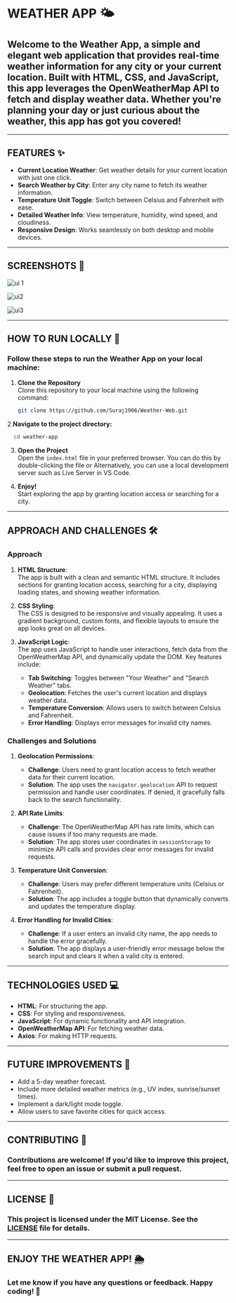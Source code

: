 # WEATHER APP 🌤️  

## Welcome to the **Weather App**, a simple and elegant web application that provides real-time weather information for any city or your current location. Built with HTML, CSS, and JavaScript, this app leverages the OpenWeatherMap API to fetch and display weather data. Whether you're planning your day or just curious about the weather, this app has got you covered!  

---

## FEATURES ✨  

- **Current Location Weather**: Get weather details for your current location with just one click.  
- **Search Weather by City**: Enter any city name to fetch its weather information.  
- **Temperature Unit Toggle**: Switch between Celsius and Fahrenheit with ease.  
- **Detailed Weather Info**: View temperature, humidity, wind speed, and cloudiness.  
- **Responsive Design**: Works seamlessly on both desktop and mobile devices.  

---

## SCREENSHOTS 📸  

![ui 1](https://github.com/user-attachments/assets/9f0499c9-0209-416b-8cb5-5da7de6fcabd)

![ui2](https://github.com/user-attachments/assets/6a0b48c4-d417-41e0-8abd-6e946eb4df42)

![ui3](https://github.com/user-attachments/assets/242cbf9e-e345-412e-b1fd-9a2685c08391)


---

## HOW TO RUN LOCALLY 🚀  

### Follow these steps to run the Weather App on your local machine:  

1. **Clone the Repository**  
   Clone this repository to your local machine using the following command:  
   ```bash  
   git clone https://github.com/Suraj1906/Weather-Web.git 
   ```  

2.**Navigate to the project directory:**

```bash 
  cd weather-app
 ```


3. **Open the Project**  
   Open the `index.html` file in your preferred browser. You can do this by double-clicking the file or Alternatively, you can use a local development server such as Live Server in VS Code. 
   
   
5. **Enjoy!**  
   Start exploring the app by granting location access or searching for a city.  

---

## APPROACH AND CHALLENGES 🛠️  

### Approach  

1. **HTML Structure**:  
   The app is built with a clean and semantic HTML structure. It includes sections for granting location access, searching for a city, displaying loading states, and showing weather information.  

2. **CSS Styling**:  
   The CSS is designed to be responsive and visually appealing. It uses a gradient background, custom fonts, and flexible layouts to ensure the app looks great on all devices.  

3. **JavaScript Logic**:  
   The app uses JavaScript to handle user interactions, fetch data from the OpenWeatherMap API, and dynamically update the DOM. Key features include:  
   - **Tab Switching**: Toggles between "Your Weather" and "Search Weather" tabs.  
   - **Geolocation**: Fetches the user's current location and displays weather data.  
   - **Temperature Conversion**: Allows users to switch between Celsius and Fahrenheit.  
   - **Error Handling**: Displays error messages for invalid city names.  

### Challenges and Solutions  

1. **Geolocation Permissions**:  
   - **Challenge**: Users need to grant location access to fetch weather data for their current location.  
   - **Solution**: The app uses the `navigator.geolocation` API to request permission and handle user coordinates. If denied, it gracefully falls back to the search functionality.  

2. **API Rate Limits**:  
   - **Challenge**: The OpenWeatherMap API has rate limits, which can cause issues if too many requests are made.  
   - **Solution**: The app stores user coordinates in `sessionStorage` to minimize API calls and provides clear error messages for invalid requests.  

3. **Temperature Unit Conversion**:  
   - **Challenge**: Users may prefer different temperature units (Celsius or Fahrenheit).  
   - **Solution**: The app includes a toggle button that dynamically converts and updates the temperature display.  

4. **Error Handling for Invalid Cities**:  
   - **Challenge**: If a user enters an invalid city name, the app needs to handle the error gracefully.  
   - **Solution**: The app displays a user-friendly error message below the search input and clears it when a valid city is entered.  

---

## TECHNOLOGIES USED 💻  

- **HTML**: For structuring the app.  
- **CSS**: For styling and responsiveness.  
- **JavaScript**: For dynamic functionality and API integration.  
- **OpenWeatherMap API**: For fetching weather data.  
- **Axios**: For making HTTP requests.  

---

## FUTURE IMPROVEMENTS 🔮  

- Add a 5-day weather forecast.  
- Include more detailed weather metrics (e.g., UV index, sunrise/sunset times).  
- Implement a dark/light mode toggle.  
- Allow users to save favorite cities for quick access.  

---

## CONTRIBUTING 🤝  

### Contributions are welcome! If you'd like to improve this project, feel free to open an issue or submit a pull request.  

---

## LICENSE 📜  

### This project is licensed under the MIT License. See the [LICENSE](LICENSE) file for details.  

---

## ENJOY THE WEATHER APP! 🌦️  
### Let me know if you have any questions or feedback. Happy coding! 🚀
